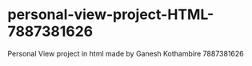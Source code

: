 # personal-view-project-HTML-7887381626
Personal View project in html made by Ganesh Kothambire  7887381626
